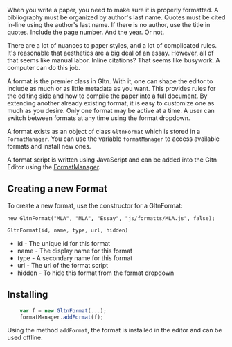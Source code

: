 When you write a paper, you need to make sure it is properly formatted. A bibliography must be organized by author's last name. Quotes must be cited in-line using the author's last name. If there is no author, use the title in quotes. Include the page number. And the year. Or not.

There are a lot of nuances to paper styles, and a lot of complicated rules. It's reasonable that aesthetics are a big deal of an essay. However, all of that seems like manual labor. Inline citations? That seems like busywork. A computer can do this job.

A format is the premier class in Gltn. With it, one can shape the editor to include as much or as little metadata as you want. This provides rules for the editing side and how to compile the paper into a full document. By extending another already existing format, it is easy to customize one as much as you desire. Only one format may be active at a time. A user can switch between formats at any time using the format dropdown.

A format exists as an object of class `GltnFormat` which is stored in a `FormatManager`. You can use the variable `formatManager` to access available formats and install new ones.

A format script is written using JavaScript and can be added into the Gltn Editor using the <a href="99_Reference.md">FormatManager</a>.

## Creating a new Format
To create a new format, use the constructor for a GltnFormat:

`new GltnFormat("MLA", "MLA", "Essay", "js/formatts/MLA.js", false);`
    
`GltnFormat(id, name, type, url, hidden)`

* id - The unique id for this format
* name - The display name for this format
* type - A secondary name for this format
* url - The url of the format script
* hidden - To hide this format from the format dropdown

## Installing
```Javascript
    var f = new GltnFormat(...);
    formatManager.addFormat(f);
```
    
Using the method `addFormat`, the format is installed in the editor and can be used offline.